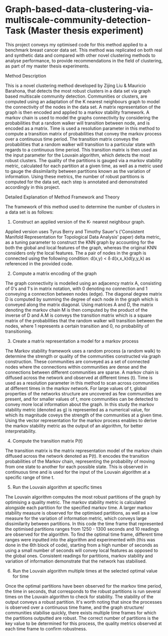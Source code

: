 # Graph-based-data-clustering-via-multiscale-community-detection-Task (Master thesis experiment)
This project conveys my optimised code for this method applied to a benchmark breast cancer data set. This method was replicated on both real and synthetic data and compared with other novel clustering methods to analyse performance, to provide recommendations in the field of clustering, as part of my master thesis experiments. 

Method Description

This is a novel clustering method developed by Zijing Liu & Mauricio Barahona, that detects the most robust clusters in a data set via graph based multiscale community detection.
Communities or clusters, are computed using an adaptation of the K nearest neighbours graph to model the connectivity of the nodes in the data set. A matrix representation of the graph is then encoded and applied to a markov stability framework. A markov chain is used to model the graphs connectivity by considering the probabilities that a random walker will transition between node, and is encoded as a matrix. Time is used a resolution parameter in this method to compute a transition matrix of probabilities that convey the markov process over a continuous time period. The transition matrix conveys the probabilities that a random walker will transition to a particular state with regards to a continuous time period. This transition matrix is then used as the input parameter for the Louvain algorithm, which detects the most robust clusters. The quality of the partitions is gauged via a markov stability metric, calculated for each partition at a given time, as well as a metric used to gauge the dissimilarity between partitions known as the variation of information. Using these metrics, the number of robust partitions is computed for the data set, each step is annotated and demonstrated accordingly in this project. 


Detailed Explanation of Method Framework and Theory

The framework of this method used to determine the number of clusters in a data set is as follows:

1) Construct an applied version of the K- nearest neighbour graph.

Applied version uses Tyrus Berry and Timothy Sauer's ('Consistent Manifold Representation for Topological Data Analysis' paper) delta metric, as a tuning parameter to construct the KNN graph by accounting for the both the global and local features of the graph, whereas the original KNN considers only the local features.
The a pair of nodes in the graph is connected using the following condition: d(x,y) < δ d(x,x_k)d(y,y_k) as referenced in the provided code.

2) Compute a matrix encoding of the graph

The graph connectivity is modelled using an adjacency matrix A, consisting of 0's and 1's in matrix notation, with 0 denoting no connection and 1 conveying a connection between nodes (edge). The diagonal degree matrix D is computed by summing the degree of each node in the graph which is conveyed along the matrix diagonal. Using matrices A and D, the matrix denoting the markov chain M is then computed by the product of the inverse of D and A.M is conveys the transition matrix which is a square matrix of the probabilities that the random walker will transition between the nodes, where 1 represents a certain transition and 0, no probability of transitioning. 

3) Create a matrix representation a model for a markov process

The Markov stability framework uses a random process (a random walk) to determine the strength or quality of the communities constructed via graph construction. 
These communities are conveyed as a set of connected nodes where the connections within communities are dense and the connections between different communities are sparse. A markov chain is diffused across the network and observed at different times (t). Time is used as a resolution parameter in this method to scan across communities at different times in the markov network. For large values of t, global properties of the networks structure are uncovered as few communities are present, and for smaller values of t, more communities can be detected to convey more local information about the graph.
In this study the markov stability metric (denoted as g) is represented as a numerical value, for which its magnitude coveys the strength of the communities at a given time. Using the vector representation for the markov process enables to derive the markov stability metric as the output of an algorithm, for better interpretability.

4) Compute the transition matrix P(t)

The transition matrix is the matrix representation model of the markov chain diffused across the network denoted as P(t). It encodes the transition probabilities of the Markov chain, representing the probability of moving from one state to another for each possible state. This is observed in continuous time and is used for the input of the Louvain algorithm at a specific range of time t.

5) Run the Louvain algorithm at specific times 

The Louvain algorithm computes the most robust partitions of the graph by optimising a quality metric. The markov stability metric is calculated alongside each partition for the specified markov time. A larger markov stability measure is observed for the optimised partitions, as well as a low measure for the variation of information metric, which conveys large dissimilarity between partitions. In this code the time frame that represented the optimised partitions ranges from 1250 - 1300 seconds and 10 readings are observed for the algorithm. To find the optimal time frame, different time ranges were inputted into the algorithm and experimented with (this was done in the 6th block of code), starting from a high number of seconds as using a small number of seconds will convey local features as opposed to the global ones. Consistent readings for partitions, markov stability and variation of information demonstrate that the network has stabilised. 

6) Run the Louvain algorithm multiple times at the selected optimal value for time
   
Once the optimal partitions have been observed for the markov time period, the time in seconds, that corresponds to the robust partitions is run several times on the Louvain algorithm to check for stability. The stability of the output conveys a robust partition. It's worth noting that since the processes is observed over a continuous time frame, and the graph structure/ communities stabilise quickly, there exists multiple time frames for which the partitions outputted are robust. The correct number of partitions is the key value to be determined for this process, the quality metrics observed at each time frame to confirm robustness. 

 
